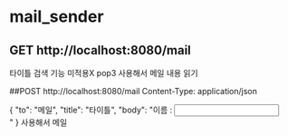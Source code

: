 # mail_sender

## GET http://localhost:8080/mail
타이틀 검색 기능 미적용X
pop3 사용해서 메일 내용 읽기


##POST http://localhost:8080/mail
Content-Type: application/json

{
  "to": "메일",
  "title": "타이틀",
  "body": "이름 : <input type='text' name='content' ><br>"
}
사용해서 메일 
